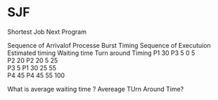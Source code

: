 # SJF
Shortest Job Next Program

Sequence of Arrivalof Processe		 Burst Timing 		Sequence of Executuion 			Estimated timing 		Waiting time	 Turn around Timing 
	P1																		30										P3												5									0									5						
	P2																		20										P2												20								5									25					
	P3																		5											P1												30								25								55					
	P4																		45										P4												45								55								100							
																			

What is average waiting time ?
Avereage TUrn Around Time?


